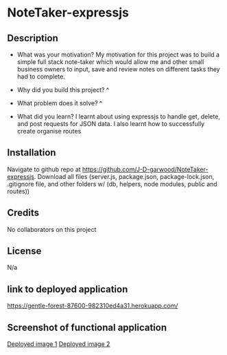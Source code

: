 # NoteTaker-expressjs

## Description
- What was your motivation?
My motivation for this project was to build a simple full stack note-taker which would allow me and other small business owners to input,
save and review notes on different tasks they had to complete.

- Why did you build this project? 
^

- What problem does it solve?
^

- What did you learn?
I learnt about using expressjs to handle get, delete, and post requests for JSON data. I also learnt how to successfully create organise
routes

## Installation

Navigate to github repo at https://github.com/J-D-garwood/NoteTaker-expressjs. Download all files (server.js, package.json, package-lock.json, .gitignore file, and other folders w/ (db, helpers, node modules, public and routes))

## Credits

No collaborators on this project

## License

N/a

## link to deployed application

https://gentle-forest-87600-982310ed4a31.herokuapp.com/

## Screenshot of functional application

[Deployed image 1](./assets/ssets/Deployed_1.png)
[Deployed image 2](./assets/ssets/Deployed_2.png)
